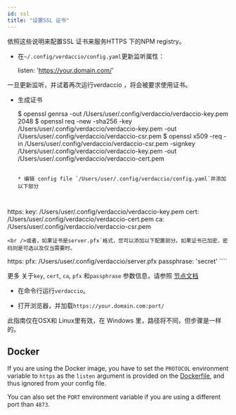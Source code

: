 ```yaml
---
id: ssl
title: "设置SSL 证书"
---
```

依照这些说明来配置SSL 证书来服务HTTPS 下的NPM registry。

* 在`~/.config/verdaccio/config.yaml`更新监听属性：

    listen: 'https://your.domain.com/'
    

一旦更新监听，并试着再次运行verdaccio ，将会被要求使用证书。

* 生成证书

     $ openssl genrsa -out /Users/user/.config/verdaccio/verdaccio-key.pem 2048
     $ openssl req -new -sha256 -key /Users/user/.config/verdaccio/verdaccio-key.pem -out /Users/user/.config/verdaccio/verdaccio-csr.pem
     $ openssl x509 -req -in /Users/user/.config/verdaccio/verdaccio-csr.pem -signkey /Users/user/.config/verdaccio/verdaccio-key.pem -out /Users/user/.config/verdaccio/verdaccio-cert.pem
     ````
    
    * 编辑 config file `/Users/user/.config/verdaccio/config.yaml`并添加以下部分
    
    

https: key: /Users/user/.config/verdaccio/verdaccio-key.pem cert: /Users/user/.config/verdaccio/verdaccio-cert.pem ca: /Users/user/.config/verdaccio/verdaccio-csr.pem

    <br />或者，如果证书是server.pfx`格式，您可以添加以下配置部分。如果证书已加密，密码则是可选以及仅当需要时。
    
    

https: pfx: /Users/user/.config/verdaccio/server.pfx passphrase: 'secret' ````

更多 关于`key`, `cert`, `ca`, `pfx` 和`passphrase` 参数信息，请参照 [节点文档](https://nodejs.org/api/tls.html#tls_tls_createsecurecontext_options)

* 在命令行运行`verdaccio`。

* 打开浏览器，并加载`https://your.domain.com:port/`

此指南仅在OSX和 Linux里有效，在 Windows 里，路径将不同，但步骤是一样的。

## Docker

If you are using the Docker image, you have to set the `PROTOCOL` environment variable to `https` as the `listen` argument is provided on the [Dockerfile](https://github.com/verdaccio/verdaccio/blob/master/Dockerfile#L43), and thus ignored from your config file.

You can also set the `PORT` environment variable if you are using a different port than `4873`.